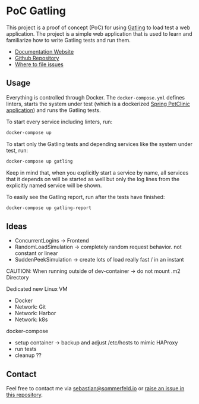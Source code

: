 # PoC Gatling

[doc-website]: https://sebastian-sommerfeld-io.github.io/poc-gatling
[github-repo]: https://github.com/sebastian-sommerfeld-io/poc-gatling
[file-issues]: https://github.com/sebastian-sommerfeld-io/poc-gatling/issues

This project is a proof of concept (PoC) for using [Gatling](https://docs.gatling.io) to load test a web application. The project is a simple web application that is used to learn and familiarize how to write Gatling tests and run them.

- [Documentation Website][doc-website]
- [Github Repository][github-repo]
- [Where to file issues][file-issues]

## Usage

Everything is controlled through Docker. The `docker-compose.yml` defines linters, starts the system under test (which is a dockerized [Spring PetClinic application](https://github.com/spring-projects/spring-petclinic)) and runs the Gatling tests.

To start every service including linters, run:

```bash
docker-compose up
```

To start only the Gatling tests and depending services like the system under test, run:

```bash
docker-compose up gatling
```

Keep in mind that, when you explicitly start a service by name, all services that it depends on will be started as well but only the log lines from the explicitly named service will be shown.

To easily see the Gatling report, run after the tests have finished:

```bash
docker-compose up gatling-report
```

## Ideas

- ConcurrentLogins -> Frontend
- RandomLoadSimulation -> completely random request behavior. not constant or linear
- SuddenPeekSimulation -> create lots of load really fast / in an instant

CAUTION: When running outside of dev-container -> do not mount .m2 Directory

Dedicated new Linux VM
- Docker
- Network: Git
- Network: Harbor
- Network: k8s

docker-compose
- setup container -> backup and adjust /etc/hosts to mimic HAProxy
- run tests
- cleanup ??

## Contact

Feel free to contact me via <sebastian@sommerfeld.io> or [raise an issue in this repository][file-issues].
